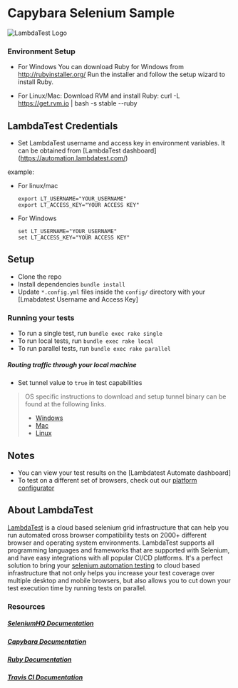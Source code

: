 # Capybara Selenium Sample
![LambdaTest Logo](https://www.lambdatest.com/resources/images/logos/logo.svg)

### Environment Setup
 * For Windows
     You can download Ruby for Windows from http://rubyinstaller.org/
     Run the installer and follow the setup wizard to install Ruby.

 * For Linux/Mac: 
     Download RVM and install Ruby: curl -L https://get.rvm.io | bash -s stable --ruby
     
## LambdaTest Credentials
   * Set LambdaTest username and access key in environment variables. It can be obtained from [LambdaTest dashboard]   (https://automation.lambdatest.com/)     
   
   example:
 * For linux/mac    
    ```
    export LT_USERNAME="YOUR_USERNAME"
    export LT_ACCESS_KEY="YOUR ACCESS KEY"
    ```
 * For Windows
    ```
    set LT_USERNAME="YOUR_USERNAME"
    set LT_ACCESS_KEY="YOUR ACCESS KEY"
    ```
## Setup
 * Clone the repo
 * Install dependencies `bundle install`
 * Update `*.config.yml` files inside the `config/` directory with your [Lmabdatest Username and Access Key]

### Running your tests
 * To run a single test, run `bundle exec rake single`
 * To run local tests, run `bundle exec rake local`
 * To run parallel tests, run `bundle exec rake parallel`

#####  Routing traffic through your local machine
- Set tunnel value to `true` in test capabilities
> OS specific instructions to download and setup tunnel binary can be found at the following links.
>    - [Windows](https://www.lambdatest.com/support/docs/display/TD/Local+Testing+For+Windows)
>    - [Mac](https://www.lambdatest.com/support/docs/display/TD/Local+Testing+For+MacOS)
>    - [Linux](https://www.lambdatest.com/support/docs/display/TD/Local+Testing+For+Linux)

## Notes
 * You can view your test results on the [Lambdatest Automate dashboard]
 * To test on a different set of browsers, check out our [platform configurator](http://labs.lambdatest.com/app-lambda/capabilities-generator/capabilities-generator.html)
## About LambdaTest
[LambdaTest](https://www.lambdatest.com/) is a cloud based selenium grid infrastructure that can help you run automated cross browser compatibility tests on 2000+ different browser and operating system environments. LambdaTest supports all programming languages and frameworks that are supported with Selenium, and have easy integrations with all popular CI/CD platforms. It's a perfect solution to bring your [selenium automation testing](https://www.lambdatest.com/selenium-automation) to cloud based infrastructure that not only helps you increase your test coverage over multiple desktop and mobile browsers, but also allows you to cut down your test execution time by running tests on parallel.

### Resources

##### [SeleniumHQ Documentation](http://www.seleniumhq.org/docs/)
##### [Capybara Documentation](https://www.rubydoc.info/github/jnicklas/capybara)
##### [Ruby Documentation](https://ruby-doc.org/)
##### [Travis CI Documentation](https://www.lambdatest.com/support/docs/display/TD/Travis+CI+with+LambdaTest)
